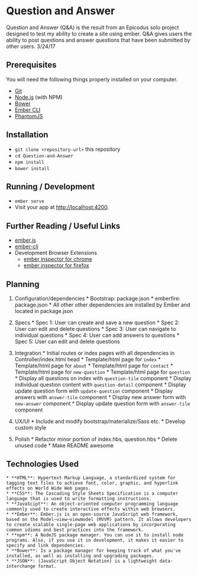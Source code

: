 # Question and Answer

Question and Answer (Q&A) is the result from an Epicodus solo project designed to test my ability to create a site using ember. Q&A gives users the ability to post questions and answer questions that have been submitted by other users. 3/24/17

## Prerequisites

You will need the following things properly installed on your computer.

* [Git](https://git-scm.com/)
* [Node.js](https://nodejs.org/) (with NPM)
* [Bower](https://bower.io/)
* [Ember CLI](https://ember-cli.com/)
* [PhantomJS](http://phantomjs.org/)

## Installation

* `git clone <repository-url>` this repository
* `cd Question-and-Answer`
* `npm install`
* `bower install`

## Running / Development

* `ember serve`
* Visit your app at [http://localhost:4200](http://localhost:4200).

## Further Reading / Useful Links

* [ember.js](http://emberjs.com/)
* [ember-cli](https://ember-cli.com/)
* Development Browser Extensions
  * [ember inspector for chrome](https://chrome.google.com/webstore/detail/ember-inspector/bmdblncegkenkacieihfhpjfppoconhi)
  * [ember inspector for firefox](https://addons.mozilla.org/en-US/firefox/addon/ember-inspector/)

## Planning

  1. Configuration/dependencies
    * Bootstrap: package.json
    * emberfire: package.json
    * All other other dependencies are installed by Ember and located in package.json

  2. Specs
    * Spec 1: User can create and save a new question
    * Spec 2: User can edit and delete questions
    * Spec 3: User can navigate to individual questions
    * Spec 4: User can add answers to questions
    * Spec 5: User can edit and delete questions

  3. Integration
    * Initial routes or index pages with all dependencies in Controller/index.html head
    * Template/html page for `index`
    * Template/html page for `about`
    * Template/html page for `contact`
    * Template/html page for `new-question`
    * Template/html page for `question`
    * Display all questions on index with `question-tile` component
    * Display individual question content with `question-detail` component
    * Display update question form with `update-question` component
    * Display answers with `answer-tile` component
    * Display new answer form with `new-answer` component
    * Display update question form with `answer-tile` component

  4. UX/UI
    * Include and modify bootstrap/materialize/Sass etc.
    * Develop custom style

  5. Polish
    * Refactor minor portion of index.hbs, question.hbs
    * Delete unused code
    * Make README awesome

## Technologies Used

    * **HTML**: Hypertext Markup Language, a standardized system for tagging text files to achieve font, color, graphic, and hyperlink effects on World Wide Web pages.
    * **CSS**: The Cascading Style Sheets Specification is a computer language that is used to write formatting instructions.
    * **JavaScipt**: An object-oriented computer programming language commonly used to create interactive effects within web browsers.
    * **Ember**: Ember.js is an open-source JavaScript web framework, based on the Model–view–viewmodel (MVVM) pattern. It allows developers to create scalable single-page web applications by incorporating common idioms and best practices into the framework.
    * **npm**: A NodeJS package manager. You can use it to install node programs. Also, if you use it in development, it makes it easier to specify and link dependencies.
    * **Bower**: Is a package manager for keeping track of what you've installed, as well as installing and upgrading packages.
    * **JSON**: (JavaScript Object Notation) is a lightweight data-interchange format.
